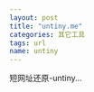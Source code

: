 ```yaml
---
layout: post
title: "untiny.me"
categories: 其它工具
tags: url
name: untiny
---
```


短网址还原-untiny...<!--break-->
